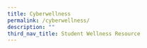 ```yaml
---
title: Cyberwellness
permalink: /cyberwellness/
description: ""
third_nav_title: Student Wellness Resource
---
```

